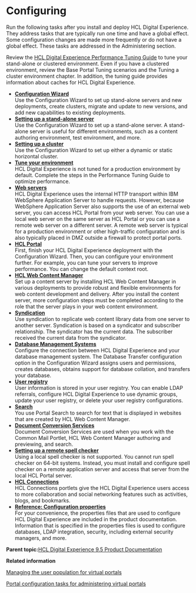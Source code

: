 # Configuring 

Run the following tasks after you install and deploy HCL Digital Experience. They address tasks that are typically run one time and have a global effect. Some configuration changes are made more frequently or do not have a global effect. These tasks are addressed in the Administering section.

Review the [HCL Digital Experience Performance Tuning Guide](https://support.hcltechsw.com/csm?id=kb_article&sysparm_article=KB0074411) to tune your stand-alone or clustered environment. Even if you have a clustered environment, review the Base Portal Tuning scenarios and the Tuning a cluster environment chapter. In addition, the tuning guide provides information about caches for HCL Digital Experience.

-   **[Configuration Wizard ](../config/cw_overview.md)**  
Use the Configuration Wizard to set up stand-alone servers and new deployments, create clusters, migrate and update to new versions, and add new capabilities to existing deployments.
-   **[Setting up a stand-alone server ](../config/config_standalone.md)**  
Use the Configuration Wizard to set up a stand-alone server. A stand-alone server is useful for different environments, such as a content authoring environment, test environment, and more.
-   **[Setting up a cluster ](../config/config_cluster.md)**  
Use the Configuration Wizard to set up either a dynamic or static horizontal cluster.
-   **[Tune your environment ](../install/tune_servers.md)**  
HCL Digital Experience is not tuned for a production environment by default. Complete the steps in the Performance Tuning Guide to optimize performance.
-   **[Web servers ](../config/config_webservers.md)**  
HCL Digital Experience uses the internal HTTP transport within IBM WebSphere Application Server to handle requests. However, because WebSphere Application Server also supports the use of an external web server, you can access HCL Portal from your web server. You can use a local web server on the same server as HCL Portal or you can use a remote web server on a different server. A remote web server is typical for a production environment or other high-traffic configuration and is also typically placed in DMZ outside a firewall to protect portal ports.
-   **[HCL Portal](../config/config_portal.md)**  
First, finish your HCL Digital Experience deployment with the Configuration Wizard. Then, you can configure your environment further. For example, you can tune your servers to improve performance. You can change the default context root.
-   **[HCL Web Content Manager ](../wcm/wcm_install_cfg.md)**  
 Set up a content server by installing HCL Web Content Manager in various deployments to provide robust and flexible environments for web content development and delivery. After you install the content server, more configuration steps must be completed according to the role that the server plays in your web content environment.
-   **[Syndication](../wcm/wcm_administering.md)**  
Use syndication to replicate web content library data from one server to another server. Syndication is based on a syndicator and subscriber relationship. The syndicator has the current data. The subscriber received the current data from the syndicator.
-   **[Database Management Systems ](../config/config_dbms.md)**  
Configure the connection between HCL Digital Experience and your database management system. The Database Transfer configuration option in the Configuration Wizard assigns users and permissions, creates databases, obtains support for database collation, and transfers your database.
-   **[User registry ](../config/config_user_registry.md)**  
User information is stored in your user registry. You can enable LDAP referrals, configure HCL Digital Experience to use dynamic groups, update your user registry, or delete your user registry configurations.
-   **[Search ](../wcm/wcm_dev_search.md)**  
You use Portal Search to search for text that is displayed in websites that are created by HCL Web Content Manager.
-   **[Document Conversion Services ](../admin-system/dcs_info.md)**  
Document Conversion Services are used when you work with the Common Mail Portlet, HCL Web Content Manager authoring and previewing, and search.
-   **[Setting up a remote spell checker ](../config/doc_pap_spellchk.md)**  
Using a local spell checker is not supported. You cannot run spell checker on 64-bit systems. Instead, you must install and configure spell checker on a remote application server and access that server from the local HCL Portal server.
-   **[HCL Connections ](../config/ibmconnections.md)**  
HCL Connections portlets give the HCL Digital Experience users access to more collaboration and social networking features such as activities, blogs, and bookmarks.
-   **[Reference: Configuration properties ](../properties/properties.md)**  
For your convenience, the properties files that are used to configure HCL Digital Experience are included in the product documentation. Information that is specified in the properties files is used to configure databases, LDAP integration, security, including external security managers, and more.

**Parent topic:**[HCL Digital Experience 9.5 Product Documentation](../welcome/wp95_welcome.md)

**Related information**  


[Managing the user population for virtual portals](../admin-system/advppln_mgupop.md)

[Portal configuration tasks for administering virtual portals ](../admin-system/advp_cfgtsk.md)

